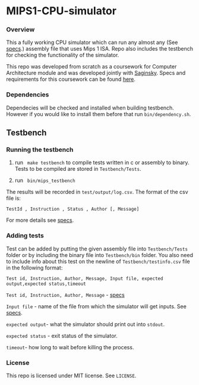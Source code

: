 # MIPS1-CPU-simulator

### Overview

This a fully working CPU simulator which can run any almost any (See [specs](https://github.com/m8pple/arch2-2019-cw#instructions).) assembly file that uses Mips 1 ISA. Repo also includes the testbench for checking the functionality of the simulator.

This repo was developed from scratch as a coursework for Computer Architecture module and was developed jointly with [Saginsky](https://github.com/Saginsky).  Specs and requirements for this coursework can be found [here](https://github.com/m8pple/arch2-2019-cw).

### Dependencies

Dependecies will be checked and installed when building testbench. However if you would like to install them before that run ``` bin/dependency.sh ```.
## Testbench

### Running the testbench

1. run ``` make testbench``` to compile tests written in c or assembly to binary. Tests to be compiled are stored in ```Testbench/Tests```.

2. run ``` bin/mips_testbench```

The results will be recorded in ```test/output/log.csv```.  The format of the csv file is:

```TestId , Instruction , Status , Author [, Message]```
 
 For more details see [specs](https://github.com/m8pple/arch2-2019-cw#testbench-inputoutput). 

 ### Adding tests

 Test can be added by putting the given assembly file into ```Testbench/Tests``` folder or by including the binary file into ```Testbench/bin``` folder. You also need to include info about this test on the newline of ```Testbench/testinfo.csv``` file in the following format:

 ```Test id, Instruction, Author, Message, Input file, expected output,expected status,timeout```

```Test id, Instruction, Author, Message``` - [specs](https://github.com/m8pple/arch2-2019-cw#testbench-inputoutput)

```Input file``` - name of the file from which the simulator will get inputs. See [specs](https://github.com/m8pple/arch2-2019-cw#simulator-inputoutput).

``` expected output ```- what the simulator should print out into ```stdout```.

``` expected status ``` - exit status of the simulator.

``` timeout ```- how long to wait before killing the process. 

### License

This repo is licensed under MIT license. See ``` LICENSE ```.
